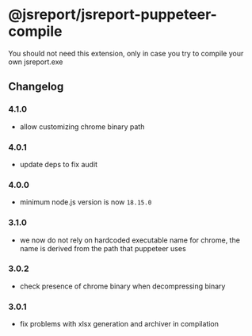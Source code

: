 # @jsreport/jsreport-puppeteer-compile

You should not need this extension, only in case you try to compile your own jsreport.exe

## Changelog

### 4.1.0

- allow customizing chrome binary path

### 4.0.1

- update deps to fix audit

### 4.0.0

- minimum node.js version is now `18.15.0`

### 3.1.0

- we now do not rely on hardcoded executable name for chrome, the name is derived from the path that puppeteer uses

### 3.0.2

- check presence of chrome binary when decompressing binary

### 3.0.1

- fix problems with xlsx generation and archiver in compilation
